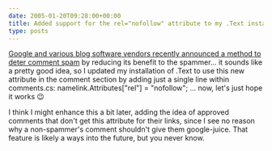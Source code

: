 ```yaml
---
date: 2005-01-20T09:28:00+00:00
title: Added support for the rel="nofollow" attribute to my .Text installation...
type: posts
---
```

[Google and various blog software vendors recently announced a method to deter comment spam](https://www.google.com/googleblog/2005/01/preventing-comment-spam.html) by reducing its benefit to the spammer... it sounds like a pretty good idea, so I updated my installation of .Text to use this new attribute in the comment section by adding just a single line within comments.cs: namelink.Attributes["rel"] = "nofollow"; ... now, let's just hope it works 😉

I think I might enhance this a bit later, adding the idea of approved comments that don't get this attribute for their links, since I see no reason why a non-spammer's comment shouldn't give them google-juice. That feature is likely a ways into the future, but you never know.
